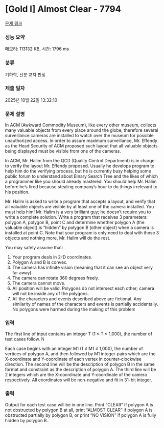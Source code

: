 # [Gold I] Almost Clear - 7794 

[문제 링크](https://www.acmicpc.net/problem/7794) 

### 성능 요약

메모리: 113132 KB, 시간: 1796 ms

### 분류

기하학, 선분 교차 판정

### 제출 일자

2025년 10월 22일 13:32:10

### 문제 설명

<p>In ACM (Awkward Commodity Museum), like every other museum, collects many valuable objects from every place around the globe, therefore several surveillance cameras are installed to watch over the museum for possible unauthorized access. In order to assure maximum surveillance, Mr. Effendy as the Head Security of ACM proposed such layout that all valuable objects being displayed must be visible from one of the cameras.</p>

<p>In ACM, Mr. Halim from the QCD (Quality Control Department) is in charge to verify the layout Mr. Effendy proposed. Usually he develops program to help him do the verifying process, but he is currently busy helping some public forum to understand about Binary Search Tree and the likes of which a programmer like you should already mastered. You should help Mr. Halim before he’s fired because stealing company’s hour to do things irrelevant to his position.</p>

<p>Mr. Halim is asked to write a program that accepts a layout, and verify that all valuable objects are visible by at least one of the camera installed. You must help him! Mr. Halim is a very brilliant guy; he doesn’t require you to write a complete solution. Write a program that receives 3 parameters: polygon A, polygon B, point C and determine whether polygon A (the valuable object) is “hidden” by polygon B (other object) when a camera is installed at point C. Note that your program is only need to deal with these 3 objects and nothing more, Mr. Halim will do the rest.</p>

<p>You may safely assume that:</p>

<ol>
	<li>Your program deals in 2-D coordinates.</li>
	<li>Polygon A and B is convex.</li>
	<li>The camera has infinite vision (meaning that it can see an object very far away).</li>
	<li>The camera can rotate 360 degrees freely.</li>
	<li>The camera cannot move.</li>
	<li>All position will be valid. Polygons do not intersect each other; camera will not be inside any of the polygons.</li>
	<li>All the characters and events described above are fictional. Any similarity of names of the characters and events is partially accidentally. No polygons were harmed during the making of this problem</li>
</ol>

### 입력 

 <p>The first line of input contains an integer T (1 ≤ T ≤ 1,000), the number of test cases follow. N</p>

<p>Each case begins with an integer M1 (1 ≤ M1 ≤ 1,000), the number of vertices of polygon A, and then followed by M1 integer-pairs which are the X-coordinate and Y-coordinate of each vertex in counter-clockwise direction. The second line will be the description of polygon B in the same format and constraint as the description of polygon A. The third line will be 2 integers which are the X-coordinate and Y-coordinate of the camera respectively. All coordinates will be non-negative and fit in 31-bit integer.</p>

### 출력 

 <p>Output for each test case will be in one line. Print “CLEAR” if polygon A is not obstructed by polygon B at all, print “ALMOST CLEAR” if polygon A is obstructed partially by polygon B, or print “NO VISION” if polygon A is fully hidden by polygon B.</p>

